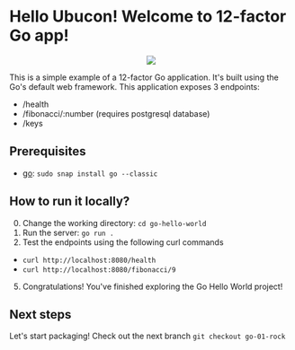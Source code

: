 # Hello Ubucon! Welcome to 12-factor Go app!

<p align="center">
    <img src="https://encrypted-tbn1.gstatic.com/images?q=tbn:ANd9GcR069DA1jDGVM8x3_8vpwJtjjyabv40qNkm7A5NTiJyRzIYPf38vO8SW4v7R4YcvekCdjCZ6smEpvMk6j3pHTK05QH8PSkP0Dy8IjA-Y-th">
</p>

This is a simple example of a 12-factor Go application. It's built using the Go's default web framework.
This application exposes 3 endpoints:
- /health
- /fibonacci/:number (requires postgresql database)
- /keys

## Prerequisites

- [go](https://go.dev/): `sudo snap install go --classic`

## How to run it locally?

0. Change the working directory: `cd go-hello-world`
1. Run the server: `go run .`
4. Test the endpoints using the following curl commands
  - `curl http://localhost:8080/health`
  - `curl http://localhost:8080/fibonacci/9`
5. Congratulations! You've finished exploring the Go Hello World project!

## Next steps

Let's start packaging! Check out the next branch `git checkout go-01-rock`
